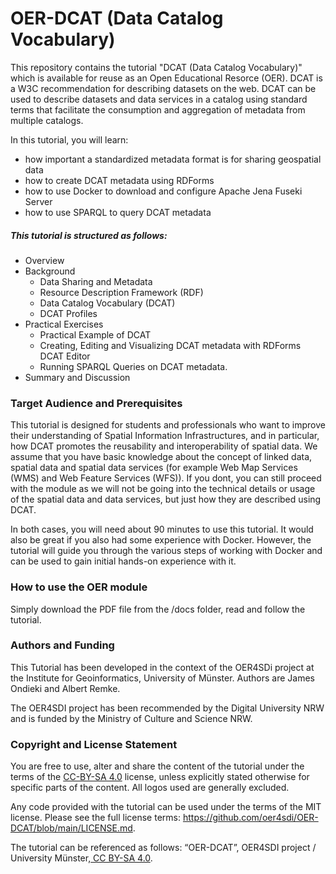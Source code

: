 # OER-DCAT (Data Catalog Vocabulary)
This repository contains the tutorial "DCAT (Data Catalog Vocabulary)" which is available for reuse as an Open Educational Resorce (OER). DCAT is a W3C recommendation for describing datasets on the web. DCAT can be used to describe datasets and data services in a catalog using standard terms that facilitate the consumption and aggregation of metadata from multiple catalogs.

In this tutorial, you will learn: 

- how important a standardized metadata format is for sharing geospatial data
- how to create DCAT metadata using RDForms
- how to use Docker to download and configure Apache Jena Fuseki Server
- how to use SPARQL to query DCAT metadata

##### This tutorial is structured as follows:

- Overview
- Background
	- Data Sharing and Metadata
	- Resource Description Framework (RDF)
	- Data Catalog Vocabulary (DCAT)
	- DCAT Profiles
- Practical Exercises
	- Practical Example of DCAT
	- Creating, Editing and Visualizing DCAT metadata with RDForms DCAT Editor
	- Running SPARQL Queries on DCAT metadata.
- Summary and Discussion

### Target Audience and Prerequisites
This tutorial is designed for students and professionals who want to improve their understanding of Spatial Information Infrastructures, and in particular, how DCAT promotes the reusability and interoperability of spatial data. We assume that you have basic knowledge about the concept of linked data, spatial data and spatial data services (for example Web Map Services (WMS) and Web Feature Services (WFS)). If you dont, you can still proceed with the module as we will not be going into the technical details or usage of the spatial data and data services, but just how they are described using DCAT.

In both cases, you will need about 90 minutes to use this tutorial. It would also be great if you also had some experience with Docker. However, the tutorial will guide you through the various steps of working with Docker and can be used to gain initial hands-on experience with it.

### How to use the OER module

Simply download the PDF file from the /docs folder, read and follow the tutorial.

### Authors and Funding

This Tutorial has been developed in the context of the OER4SDi project at the Institute for Geoinformatics, University of Münster. Authors are James Ondieki and Albert Remke.

The OER4SDI project has been recommended by the Digital University NRW and is funded by the Ministry of Culture and Science NRW.

### Copyright and License Statement

You are free to use, alter and share the content of the tutorial under the terms of the [CC-BY-SA 4.0](https://creativecommons.org/licenses/by-sa/4.0/deed.de) license, unless explicitly stated otherwise for specific parts of the content. All logos used are generally excluded. 

Any code provided with the tutorial can be used under the terms of the MIT license. Please see the full license terms: https://github.com/oer4sdi/OER-DCAT/blob/main/LICENSE.md.

The tutorial can be referenced as follows: “OER-DCAT”, OER4SDI project / University Münster,[ CC BY-SA 4.0](https://creativecommons.org/licenses/by-sa/4.0/legalcode.en).